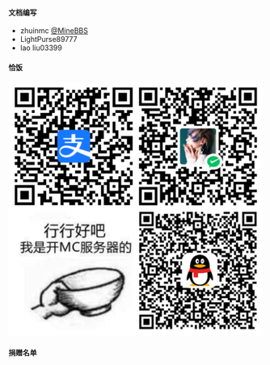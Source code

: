 #### 文档编写
- zhuinmc [@MineBBS](https://www.minebbs.com/members/azhunotfound.4315/)
- LightPurse89777
- lao liu03399

#### 恰饭
![恰饭](imgs/恰饭.jpg ':size=70%')

#### 捐赠名单
<!--@include: Donate.md-->
